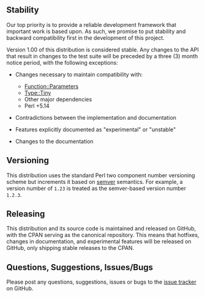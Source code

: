 ## Stability

Our top priority is to provide a reliable development framework that important
work is based upon. As such, we promise to put stability and backward
compatibility first in the development of this project.

Version 1.00 of this distribution is considered stable. Any changes to the API
that result in changes to the test suite will be preceded by a three (3) month
notice period, with the following exceptions:

* Changes necessary to maintain compatibility with:

  - [Function::Parameters](https://metacpan.org/pod/Function::Parameters)
  - [Type::Tiny](https://metacpan.org/pod/Type::Tiny)
  - Other major dependencies
  - Perl +5.14

* Contradictions between the implementation and documentation

* Features explicitly documented as "experimental" or "unstable"

* Changes to the documentation

## Versioning

This distribution uses the standard Perl two component number versioning scheme
but increments it based on [semver](https://semver.org) semantics. For example,
a version number of `1.23` is treated as the semver-based version number
`1.2.3`.

## Releasing

This distribution and its source code is maintained and released on GitHub,
with the CPAN serving as the canonical repository. This means that hotfixes,
changes in documentation, and experimental features will be released on GitHub,
only shipping stable releases to the CPAN.

## Questions, Suggestions, Issues/Bugs

Please post any questions, suggestions, issues or bugs to the [issue
tracker](../../issues) on GitHub.
